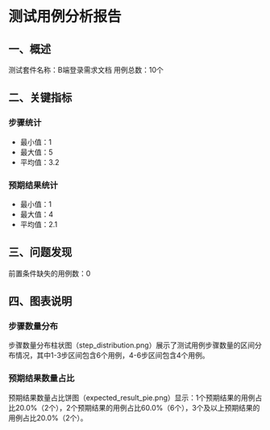 # 测试用例分析报告

## 一、概述
测试套件名称：B端登录需求文档
用例总数：10个

## 二、关键指标
### 步骤统计
- 最小值：1
- 最大值：5
- 平均值：3.2

### 预期结果统计
- 最小值：1
- 最大值：4
- 平均值：2.1

## 三、问题发现
前置条件缺失的用例数：0

## 四、图表说明
### 步骤数量分布
步骤数量分布柱状图（step_distribution.png）展示了测试用例步骤数量的区间分布情况，其中1-3步区间包含6个用例，4-6步区间包含4个用例。

### 预期结果数量占比
预期结果数量占比饼图（expected_result_pie.png）显示：1个预期结果的用例占比20.0%（2个），2个预期结果的用例占比60.0%（6个），3个及以上预期结果的用例占比20.0%（2个）。